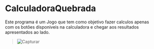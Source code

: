 # CalculadoraQuebrada

<p>Este programa é um Jogo que tem como objetivo fazer calculos apenas com os botões disponiveis na calculadora e chegar aos resultados apresentados ao lado.</p>

> 
> 
> ![Capturar](https://user-images.githubusercontent.com/28986893/76418755-f3c42000-637d-11ea-9ddb-edfef2570230.PNG)

